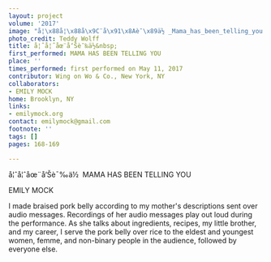 ```yaml
---
layout: project
volume: '2017'
image: "å¦\x88å¦\x88å\x9C¨å\x91\x8Aè¯\x89ä½ _Mama_has_been_telling_you.png"
photo_credit: Teddy Wolff
title: å¦ˆå¦ˆåœ¨å‘Šè¯‰ä½&nbsp;
first_performed: MAMA HAS BEEN TELLING YOU
place: ''
times_performed: first performed on May 11, 2017
contributor: Wing on Wo & Co., New York, NY
collaborators:
- EMILY MOCK
home: Brooklyn, NY
links:
- emilymock.org
contact: emilymock@gmail.com
footnote: ''
tags: []
pages: 168-169

---
```


å¦ˆå¦ˆåœ¨å‘Šè¯‰ä½&nbsp; MAMA HAS BEEN TELLING YOU

EMILY MOCK

I made braised pork belly according to my mother's descriptions sent over audio messages. Recordings of her audio messages play out loud during the performance. As she talks about ingredients, recipes, my little brother, and my career, I serve the pork belly over rice to the eldest and youngest women, femme, and non-binary people in the audience, followed by everyone else.
